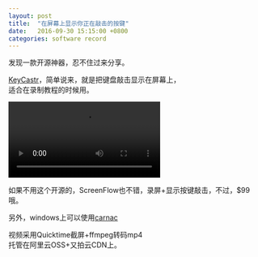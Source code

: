 ```yaml
---
layout: post
title:  "在屏幕上显示你正在敲击的按键"
date:   2016-09-30 15:15:00 +0800
categories: software record
---
```


发现一款开源神器，忍不住过来分享。  

[KeyCastr](https://github.com/keycastr/keycastr)，简单说来，就是把键盘敲击显示在屏幕上，  
适合在录制教程的时候用。



<video src="http://hlcdn.b0.upaiyun.com/blog/2016/09/30/keycast.mp4" controls></video>

如果不用这个开源的，ScreenFlow也不错，录屏+显示按键敲击，不过，$99哦。

另外，windows上可以使用[carnac](https://github.com/Code52/carnac)  


视频采用Quicktime截屏+ffmpeg转码mp4  
托管在阿里云OSS+又拍云CDN上。